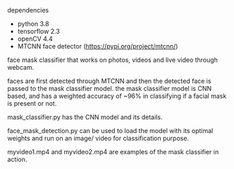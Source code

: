 dependencies
  - python 3.8
  - tensorflow 2.3
  - openCV 4.4
  - MTCNN face detector (https://pypi.org/project/mtcnn/)

face mask classifier that works on photos, videos and live video through webcam.

faces are first detected through MTCNN and then the detected face is passed to the mask classifier model. 
the mask classifier model is CNN based, and has a weighted accuracy of ~96% in classifying if a facial mask is present or not.

mask_classifier.py has the CNN model and its details.

face_mask_detection.py can be used to load the model with its optimal weights and run on an image/ video for classification purpose. 

myvideo1.mp4 and myvideo2.mp4 are examples of the mask classifier in action. 
